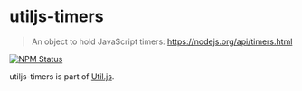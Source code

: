 # utiljs-timers

> An object to hold JavaScript timers: https://nodejs.org/api/timers.html

<p>
  <a href="https://www.npmjs.com/package/utiljs-timers"><img alt="NPM Status" src="https://img.shields.io/npm/v/utiljs-timers.svg?style=flat"></a>
</p>

utiljs-timers is part of [Util.js](https://github.com/creemama/utiljs).
